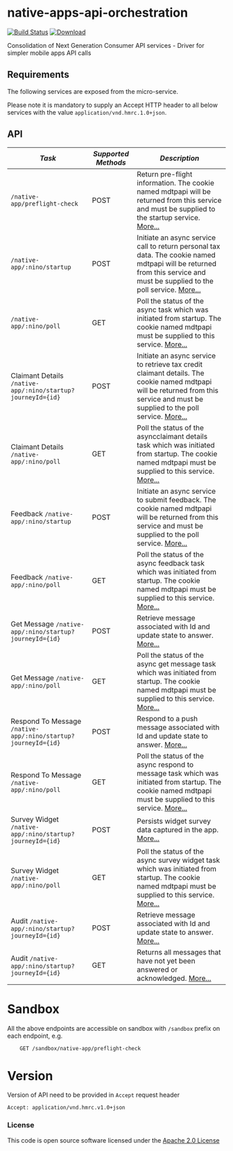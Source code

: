 # native-apps-api-orchestration

[![Build Status](https://travis-ci.org/hmrc/native-apps-api-orchestration.svg?branch=master)](https://travis-ci.org/hmrc/native-apps-api-orchestration) [ ![Download](https://api.bintray.com/packages/hmrc/releases/native-apps-api-orchestration/images/download.svg) ](https://bintray.com/hmrc/releases/native-apps-api-orchestration/_latestVersion)

Consolidation of Next Generation Consumer API services - Driver for simpler mobile apps API calls

Requirements
------------

The following services are exposed from the micro-service.

Please note it is mandatory to supply an Accept HTTP header to all below services with the value ```application/vnd.hmrc.1.0+json```.


API
---

| *Task* | *Supported Methods* | *Description* |
|--------|----|----|
| ```/native-app/preflight-check``` | POST | Return pre-flight information. The cookie named mdtpapi will be returned from this service and must be supplied to the startup service. [More...](docs/preflight-check.md) |
| ```/native-app/:nino/startup``` | POST | Initiate an async service call to return personal tax data. The cookie named mdtpapi will be returned from this service and must be supplied to the poll service.  [More...](docs/startup.md) |
| ```/native-app/:nino/poll``` | GET | Poll the status of the async task which was initiated from startup. The cookie named mdtpapi must be supplied to this service. [More...](docs/poll.md) |
| Claimant Details ```/native-app/:nino/startup?journeyId={id}``` | POST | Initiate an async service to retrieve tax credit claimant details. The cookie named mdtpapi will be returned from this service and must be supplied to the poll service.  [More...](docs/claimant-details.md) |
| Claimant Details ```/native-app/:nino/poll``` | GET | Poll the status of the asyncclaimant details task which was initiated from startup. The cookie named mdtpapi must be supplied to this service. [More...](docs/claimant-details-poll.md) |
| Feedback ```/native-app/:nino/startup``` | POST | Initiate an async service to submit feedback. The cookie named mdtpapi will be returned from this service and must be supplied to the poll service.  [More...](docs/feedback.md) |
| Feedback ```/native-app/:nino/poll``` | GET | Poll the status of the async feedback task which was initiated from startup. The cookie named mdtpapi must be supplied to this service. [More...](docs/feedback-poll.md) |
| Get Message ```/native-app/:nino/startup?journeyId={id}``` | POST | Retrieve message associated with Id and update state to answer. [More...](docs/push-notification-get-message.md) |
| Get Message ```/native-app/:nino/poll``` | GET | Poll the status of the async get message task which was initiated from startup. The cookie named mdtpapi must be supplied to this service. [More...](docs/push-notification-get-message-poll.md) |
| Respond To Message ```/native-app/:nino/startup?journeyId={id}``` | POST | Respond to a push message associated with Id and update state to answer. [More...](docs/push-notification-respond-to-message.md) |
| Respond To  Message ```/native-app/:nino/poll``` | GET | Poll the status of the async respond to message task which was initiated from startup. The cookie named mdtpapi must be supplied to this service. [More...](docs/push-notification-respond-to-message-poll.md) |
| Survey Widget ```/native-app/:nino/startup?journeyId={id}``` | POST | Persists widget survey data captured in the app. [More...](docs/survey-widget.md) |
| Survey Widget ```/native-app/:nino/poll``` | GET | Poll the status of the async survey widget task which was initiated from startup. The cookie named mdtpapi must be supplied to this service. [More...](docs/survey-widget-poll.md) |
| Audit ```/native-app/:nino/startup?journeyId={id}``` | POST | Retrieve message associated with Id and update state to answer. [More...](docs/audit-event.md) |
| Audit ```/native-app/:nino/startup?journeyId={id}``` | GET | Returns all messages that have not yet been answered or acknowledged. [More...](docs/audit-event-poll.md) |

# Sandbox
All the above endpoints are accessible on sandbox with `/sandbox` prefix on each endpoint, e.g.
```
    GET /sandbox/native-app/preflight-check
```

# Version
Version of API need to be provided in `Accept` request header
```
Accept: application/vnd.hmrc.v1.0+json
```

### License

This code is open source software licensed under the [Apache 2.0 License]("http://www.apache.org/licenses/LICENSE-2.0.html")
